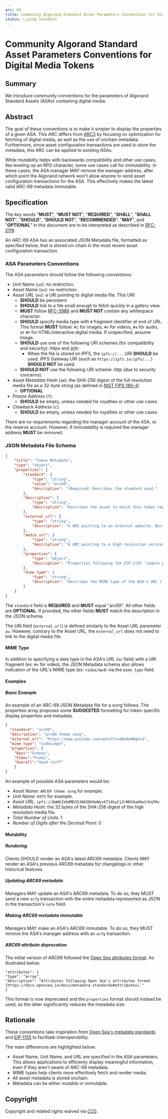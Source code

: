 ```yaml
---
arc: 69
title: Community Algorand Standard Asset Parameters Conventions for Digital Media Tokens
status: Living Standard
---
```


# Community Algorand Standard Asset Parameters Conventions for Digital Media Tokens

## Summary

We introduce community conventions for the parameters of Algorand Standard Assets (ASAs) containing digital media.

## Abstract

The goal of these conventions is to make it simpler to display the properties of a given ASA. This ARC differs from [ARC3](https://github.com/algorandfoundation/ARCs/blob/main/ARCs/arc-0003.md) by focusing on optimization for fetching of digital media, as well as the use of onchain metadata. Furthermore, since asset configuration transactions are used to store the metadata, this ARC can be applied to existing ASAs.

While mutability helps with backwards compatibility and other use cases, like leveling up an RPG character, some use cases call for immutability. In these cases, the ASA manager MAY remove the manager address, after which point the Algorand network won't allow anyone to send asset configuration transactions for the ASA. This effectively makes the latest valid ARC-69 metadata immutable.
 

## Specification

The key words "**MUST**", "**MUST NOT**", "**REQUIRED**", "**SHALL**", "**SHALL NOT**", "**SHOULD**", "**SHOULD NOT**", "**RECOMMENDED**", "**MAY**", and "**OPTIONAL**" in this document are to be interpreted as described in [RFC-2119](https://www.ietf.org/rfc/rfc2119.txt).

An ARC-69 ASA has an associated JSON Metadata file, formatted as specified below, that is stored on-chain in the most recent asset configuration transaction.

### ASA Parameters Conventions

The ASA parameters should follow the following conventions:

* *Unit Name* (`un`): no restriction. 
* *Asset Name* (`an`): no restriction.
* *Asset URL* (`au`): a URI pointing to digital media file. This URI:
    * **SHOULD** be persistent.
    * **SHOULD** link to a file small enough to fetch quickly in a gallery view.
    * **MUST** follow [RFC-3986](https://www.ietf.org/rfc/rfc3986.txt) and **MUST NOT** contain any whitespace character.
    * **SHOULD** specify media type with `#` fragment identifier at end of URL. This format **MUST** follow: `#i` for images, `#v` for videos, `#a` for audio, or `#h` for HTML/interactive digital media.  If unspecified, assume Image.
    * **SHOULD** use one of the following URI schemes (for compatibility and security): *https* and *ipfs*:
        * When the file is stored on IPFS, the `ipfs://...` URI **SHOULD** be used. IPFS Gateway URI (such as `https://ipfs.io/ipfs/...`) **SHOULD NOT** be used.
    * **SHOULD NOT** use the following URI scheme: *http* (due to security concerns).
* *Asset Metadata Hash* (`am`): the SHA-256 digest of the full resolution media file as a 32-byte string (as defined in [NIST FIPS 180-4](https://doi.org/10.6028/NIST.FIPS.180-4))
    * **OPTIONAL**
* *Freeze Address* (`f`): 
    * **SHOULD** be empty, unless needed for royalties or other use cases
* *Clawback Address* (`c`): 
    * **SHOULD** be empty, unless needed for royalties or other use cases


There are no requirements regarding the manager account of the ASA, or the reserve account. However, if immutability is required the manager address **MUST** be removed.

### JSON Metadata File Schema

```json
{
    "title": "Token Metadata",
    "type": "object",
    "properties": {
        "standard": {
            "type": "string",
            "value": "arc69",
            "description": "(Required) Describes the standard used."
        },
        "description": {
            "type": "string",
            "description": "Describes the asset to which this token represents."
        },
        "external_url": {
            "type": "string",
            "description": "A URI pointing to an external website. Borrowed from Open Sea's metadata format (https://docs.opensea.io/docs/metadata-standards)."
        },
        "media_url": {
            "type": "string",
            "description": "A URI pointing to a high resolution version of the asset's media."
        },
        "properties": {
            "type": "object", 
            "description": "Properties following the EIP-1155 'simple properties' format. (https://github.com/ethereum/EIPs/blob/master/EIPS/eip-1155.md#erc-1155-metadata-uri-json-schema)" 
        },
        "mime_type": {
            "type": "string",
            "description": "Describes the MIME type of the ASA's URL (`au` field)."
        }
    }
}
```
The `standard` field is **REQUIRED** and **MUST** equal "arc69". All other fields are **OPTIONAL**. If provided, the other fields **MUST** match the description in the JSON schema.

The URI field (`external_url`) is defined similarly to the Asset URL parameter `au`.
However, contrary to the Asset URL, the `external_url` does not need to link to the digital media file.



#### MIME Type

In addition to specifying a data type in the ASA's URL (`au` field) with a URI fragment (ex: `#v` for video), the JSON Metadata schema also allows indication of the URL's MIME type (ex: `video/mp4`) via the `mime_type` field.



#### Examples

##### Basic Example

An example of an ARC-69 JSON Metadata file for a song follows. The properties array proposes some **SUGGESTED** formatting for token-specific display properties and metadata.

```json
{
  "standard": "arc69",
  "description": "arc69 theme song",
  "external_url": "https://www.youtube.com/watch?v=dQw4w9WgXcQ",
  "mime_type": "video/mp4",
  "properties": {
    "Bass":"Groovy", 
    "Vibes":"Funky", 
    "Overall":"Good stuff"
    }
}
```

An example of possible ASA parameters would be:

* *Asset Name*: `ARC69 theme song` for example.
* *Unit Name*: `69TS` for example.
* *Asset URL*: `ipfs://QmWS1VAdMD353A6SDk9wNyvkT14kyCiZrNDYAad4w1tKqT#v`
* *Metadata Hash*: the 32 bytes of the SHA-256 digest of the high resolution media file.
* *Total Number of Units*: 1
* *Number of Digits after the Decimal Point*: 0

#### Mutability

##### Rendering

Clients SHOULD render an ASA's latest ARC69 metadata. Clients MAY render an ASA's previous ARC69 metadata for changelogs or other historical features.

##### Updating ARC69 metadata

Managers MAY update an ASA's ARC69 metadata. To do so, they MUST send a new `acfg` transaction with the entire metadata represented as JSON in the transaction's `note` field.

##### Making ARC69 metadata immutable

Managers MAY make an ASA's ARC69 immutable. To do so, they MUST remove the ASA's manager address with an `acfg` transaction.

##### ARC69 attribute deprecation

The initial version of ARC69 followed the [Open Sea attributes format](https://docs.opensea.io/docs/metadata-standards#attributes). As illustrated below:
```
"attributes": {
"type": "array",
"description": "Attributes following Open Sea's attributes format (https://docs.opensea.io/docs/metadata-standards#attributes)."
}
```
This format is now deprecated and the `properties` format should instead be used, as the latter significantly reduces the metadata size.

## Rationale

These conventions take inspiration from [Open Sea's metadata standards](https://docs.opensea.io/docs/metadata-standards) and [EIP-1155](https://github.com/ethereum/EIPs/blob/master/EIPS/eip-1155.md#erc-1155-metadata-uri-json-schema) to facilitate interoperobility. 

The main differences are highlighted below:

* Asset Name, Unit Name, and URL are specified in the ASA parameters. This allows applications to efficienty display meaningful information, even if they aren't aware of ARC-69 metadata.
* MIME types help clients more effectively fetch and render media.
* All asset metadata is stored onchain.
* Metadata can be either mutable or immutable.

## Copyright

Copyright and related rights waived via [CC0](https://creativecommons.org/publicdomain/zero/1.0/).
